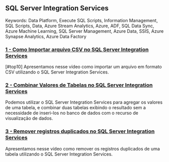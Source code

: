 ## SQL Server Integration Services
Keywords: Data Platform, Execute SQL Scripts, Information Management, SQL Scripts, Data, Azure Stream Analytics, Azure, ADF, SQL Data Sync, Azure Machine Learning, SQL Server Management, Azure Data, SSIS, Azure Synapse Analytics, Azure Data Factory
### [1 - Como Importar arquivo CSV no SQL Server Integration Services](/sql-server-ssis-importar-arquivo-csv.md)
[#top10] Apresentamos nesse vídeo como importar um arquivo em formato CSV utilizando o SQL Server Integration Services.

### [2 - Combinar Valores de Tabelas no SQL Server Integration Services](/sql-server-ssis-combinar-tabelas.md)
Podemos utilizar o SQL Server Integration Services para agregar os valores de uma tabela, e combinar duas tabelas exibindo o resultado sem a necessidade de inseri-los no banco de dados com o recurso de visualização de dados.

### [3 - Remover registros duplicados no SQL Server Integration Services](/sql-server-integration-services-remover-registros-duplicados.md)
Apresentamos nesse vídeo como remover os registros duplicados de uma tabela utilizando o SQL Server Integration Services.
